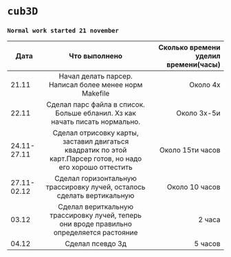 # **`cub3D`**

### `Normal work started 21 november`

|Дата |Что выполнено| Сколько времени уделил времени(часы)|
| ------------- |:------------------:| -----:|
|21.11| Начал делать парсер. Написал более менее норм Makefile | Около 4х
|22.11| Сделал парс файла в список. Больше ебланил. Хз как начать писать нормально.| Около 3x-5и 
|24.11-27.11| Сделал отрисовку карты, заставил двигаться квадратик по этой карт.Парсер готов, но надо его хорошо оттестить| Около 15ти часов
|27.11-02.12| Сделал горизонтальную трассировку лучей, осталось сделать вертикальную | Около 10 часов
|03.12| Сделал вериткальную трассировку лучей, теперь они вроде правильно определяется растояние | 2 часа
|04.12| Сделал псевдо 3д| 5 часов|
